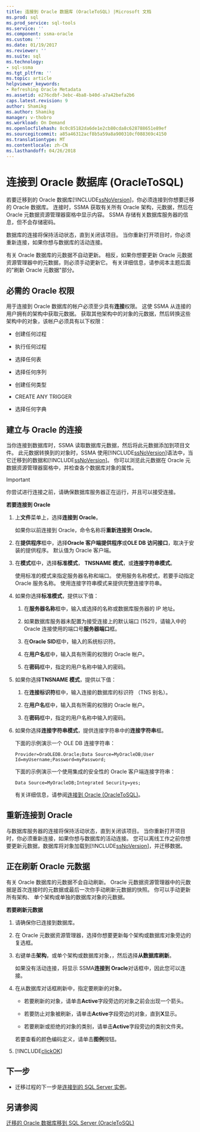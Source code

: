 ```yaml
---
title: 连接到 Oracle 数据库 (OracleToSQL) |Microsoft 文档
ms.prod: sql
ms.prod_service: sql-tools
ms.service: ''
ms.component: ssma-oracle
ms.custom: ''
ms.date: 01/19/2017
ms.reviewer: ''
ms.suite: sql
ms.technology:
- sql-ssma
ms.tgt_pltfrm: ''
ms.topic: article
helpviewer_keywords:
- Refreshing Oracle Metadata
ms.assetid: e276cdbf-3ebc-4ba8-b40d-a7a42befa2b6
caps.latest.revision: 9
author: Shamikg
ms.author: Shamikg
manager: v-thobro
ms.workload: On Demand
ms.openlocfilehash: 8c0c85182da6de1e2cb80cda8c628788651e89ef
ms.sourcegitcommit: a85a46312acf8b5a59a8a900310cf088369c4150
ms.translationtype: MT
ms.contentlocale: zh-CN
ms.lasthandoff: 04/26/2018
---
```

# <a name="connecting-to-oracle-database-oracletosql"></a>连接到 Oracle 数据库 (OracleToSQL)
若要迁移到的 Oracle 数据库[!INCLUDE[ssNoVersion](../../includes/ssnoversion_md.md)]，你必须连接到你想要迁移的 Oracle 数据库。 连接时，SSMA 获取有关所有 Oracle 架构，元数据，然后在 Oracle 元数据资源管理器窗格中显示内容。 SSMA 存储有关数据库服务器的信息，但不会存储密码。  
  
数据库的连接将保持活动状态，直到关闭该项目。 当你重新打开项目时，你必须重新连接，如果你想与数据库的活动连接。  
  
有关 Oracle 数据库的元数据不自动更新。 相反，如果你想要更新 Oracle 元数据资源管理器中的元数据，则必须手动更新它。 有关详细信息，请参阅本主题后面的"刷新 Oracle 元数据"部分。  
  
## <a name="required-oracle-permissions"></a>必需的 Oracle 权限  
用于连接到 Oracle 数据库的帐户必须至少具有**连接**权限。 这使 SSMA 从连接的用户拥有的架构中获取元数据。 获取其他架构中的对象的元数据，然后转换这些架构中的对象，该帐户必须具有以下权限：  
  
-   创建任何过程  
  
-   执行任何过程  
  
-   选择任何表  
  
-   选择任何序列  
  
-   创建任何类型  
  
-   CREATE ANY TRIGGER  
  
-   选择任何字典  
  
## <a name="establishing-a-connection-to-oracle"></a>建立与 Oracle 的连接  
当你连接到数据库时，SSMA 读取数据库元数据，然后将此元数据添加到项目文件。 此元数据转换到的对象时，SSMA 使用[!INCLUDE[ssNoVersion](../../includes/ssnoversion_md.md)]语法中，当它迁移到的数据和[!INCLUDE[ssNoVersion](../../includes/ssnoversion_md.md)]。 你可以浏览此元数据在 Oracle 元数据资源管理器窗格中，并检查各个数据库对象的属性。  
  
> [!IMPORTANT]  
> 你尝试进行连接之前，请确保数据库服务器正在运行，并且可以接受连接。  
  
**若要连接到 Oracle**  
  
1.  上**文件**菜单上，选择**连接到 Oracle**。  
  
    如果你以前连接到 Oracle，命令名称将**重新连接到 Oracle**。  
  
2.  在**提供程序**框中，选择**Oracle 客户端提供程序**或**OLE DB 访问接口**，取决于安装的提供程序。 默认值为 Oracle 客户端。  
  
3.  在**模式**框中，选择**标准模式**， **TNSNAME 模式**，或**连接字符串模式**。  
  
    使用标准的模式来指定服务器名称和端口。 使用服务名称模式，若要手动指定 Oracle 服务名称。 使用连接字符串模式来提供完整连接字符串。  
  
4.  如果你选择**标准模式**，提供以下值：  
  
    1.  在**服务器名称**框中，输入或选择的名称或数据库服务器的 IP 地址。  
  
    2.  如果数据库服务器未配置为接受连接上的默认端口 (1521)，请输入中的 Oracle 连接使用的端口号**服务器端口**框。  
  
    3.  在**Oracle SID**框中，输入的系统标识符。  
  
    4.  在**用户名**框中，输入具有所需的权限的 Oracle 帐户。  
  
    5.  在**密码**框中，指定的用户名称中输入的密码。  
  
5.  如果你选择**TNSNAME 模式**，提供以下值：  
  
    1.  在**连接标识符**框中，输入连接的数据库的标识符 （TNS 别名）。  
  
    2.  在**用户名**框中，输入具有所需的权限的 Oracle 帐户。  
  
    3.  在**密码**框中，指定的用户名称中输入的密码。  
  
6.  如果你选择**连接字符串模式**，提供连接字符串中的**连接字符串**框。  
  
    下面的示例演示一个 OLE DB 连接字符串：  
  
    `Provider=OraOLEDB.Oracle;Data Source=MyOracleDB;User Id=myUsername;Password=myPassword;`  
  
    下面的示例演示一个使用集成的安全性的 Oracle 客户端连接字符串：  
  
    `Data Source=MyOracleDB;Integrated Security=yes;`  
  
    有关详细信息，请参阅[连接到 Oracle &#40;OracleToSQL&#41;](../../ssma/oracle/connect-to-oracle-oracletosql.md)。  
  
## <a name="reconnecting-to-oracle"></a>重新连接到 Oracle  
与数据库服务器的连接将保持活动状态，直到关闭该项目。 当你重新打开项目时，你必须重新连接，如果你想与数据库的活动连接。 您可以离线工作之前你想要更新元数据，数据库将对象加载到[!INCLUDE[ssNoVersion](../../includes/ssnoversion_md.md)]，并迁移数据。  
  
## <a name="refreshing-oracle-metadata"></a>正在刷新 Oracle 元数据  
有关 Oracle 数据库的元数据不会自动刷新。 Oracle 元数据资源管理器中的元数据是首次连接时的元数据或最后一次你手动刷新元数据的快照。 你可以手动更新所有架构、 单个架构或单独的数据库对象的元数据。  
  
**若要刷新元数据**  
  
1.  请确保你已连接到数据库。  
  
2.  在 Oracle 元数据资源管理器，选择你想要更新每个架构或数据库对象旁边的复选框。  
  
3.  右键单击**架构**，或单个架构或数据库对象，，然后选择**从数据库刷新**。  
  
    如果没有活动连接，将显示 SSMA**连接到 Oracle**对话框中，因此您可以连接。  
  
4.  在从数据库对话框刷新中，指定要刷新的对象。  
  
    -   若要刷新的对象，请单击**Active**字段旁边的对象之前会出现一个箭头。  
  
    -   若要防止对象被刷新，请单击**Active**字段旁边的对象，直到**X**显示。  
  
    -   若要刷新或拒绝的对象的类别，请单击**Active**字段旁边的类别文件夹。  
  
    若要查看的颜色编码定义，请单击**图例**按钮。  
  
5.  [!INCLUDE[clickOK](../../includes/clickok_md.md)]  
  
## <a name="next-step"></a>下一步  
  
-   迁移过程的下一步是[连接到的 SQL Server 实例](http://msdn.microsoft.com/en-us/1b2a8059-1829-4904-a82f-9c06de1e245f)。  
  
## <a name="see-also"></a>另请参阅  
[迁移的 Oracle 数据库移到 SQL Server &#40;OracleToSQL&#41;](../../ssma/oracle/migrating-oracle-databases-to-sql-server-oracletosql.md)  
  

